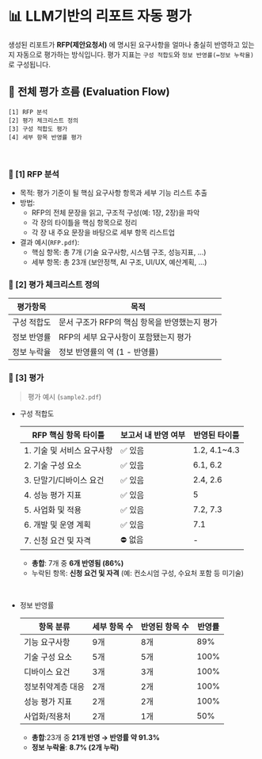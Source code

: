 # 📊 LLM기반의 리포트 자동 평가

생성된 리포트가 **RFP(제안요청서)** 에 명시된 요구사항을 얼마나 충실히 반영하고 있는지 자동으로 평가하는 방식입니다. 평가 지표는 `구성 적합도`와 `정보 반영률(↔정보 누락율)`로 구성됩니다.

## 🧭 전체 평가 흐름 (Evaluation Flow)
```
[1] RFP 분석
[2] 평가 체크리스트 정의
[3] 구성 적합도 평가
[4] 세부 항목 반영률 평가
```

<br>

### 📌 [1] RFP 분석
- 목적: 평가 기준이 될 핵심 요구사항 항목과 세부 기능 리스트 추출
- 방법:
    - RFP의 전체 문장을 읽고, 구조적 구성(예: 1장, 2장)을 파악
    - 각 장의 타이틀을 핵심 항목으로 정리
    - 각 장 내 주요 문장을 바탕으로 세부 항목 리스트업
- 결과 예시(`RFP.pdf`):
    - 핵심 항목: 총 7개 (기술 요구사항, 시스템 구조, 성능지표, ...)
    - 세부 항목: 총 23개 (보안정책, AI 구조, UI/UX, 예산계획, ...)

### 📌 [2] 평가 체크리스트 정의
| 평가항목   | 목적                     |
| ------ | ---------------------- |
| 구성 적합도 | 문서 구조가 RFP의 핵심 항목을 반영했는지 평가    |
| 정보 반영률 | RFP의 세부 요구사항이 포함됐는지 평가 |
| 정보 누락율 | 정보 반영률의 역 (1 - 반영률)    |

### 📌 [3] 평가

>평가 예시 (`sample2.pdf`)

- 구성 적합도

    | RFP 핵심 항목 타이틀 | 보고서 내 반영 여부 | 반영된 타이틀 |
    | --- | --- | --- |
    | 1. 기술 및 서비스 요구사항 | ✅ 있음 | 1.2, 4.1~4.3 |
    | 2. 기술 구성 요소 | ✅ 있음 | 6.1, 6.2 |
    | 3. 단말기/디바이스 요건 | ✅ 있음 | 2.4, 2.6 |
    | 4. 성능 평가 지표 | ✅ 있음 | 5 |
    | 5. 사업화 및 적용 | ✅ 있음 | 7.2, 7.3 |
    | 6. 개발 및 운영 계획 | ✅ 있음 | 7.1 |
    | 7. 신청 요건 및 자격 | ⛔ 없음 | - |

    - **총합**: 7개 중 **6개 반영됨 (86%)**
    - 누락된 항목: **신청 요건 및 자격** (예: 컨소시엄 구성, 수요처 포함 등 미기술)

<br>

- 정보 반영률

    | 항목 분류 | 세부 항목 수 | 반영된 항목 수 | 반영률 |
    | --- | --- | --- | --- |
    | 기능 요구사항 | 9개 | 8개 | 89% |
    | 기술 구성 요소 | 5개 | 5개 | 100% |
    | 디바이스 요건 | 3개 | 3개 | 100% |
    | 정보취약계층 대응 | 2개 | 2개 | 100% |
    | 성능 평가 지표 | 2개 | 2개 | 100% |
    | 사업화/적용처 | 2개 | 1개 | 50% |

    - **총합**:23개 중 **21개 반영 → 반영률 약 91.3%**
    - **정보 누락율**: **8.7% (2개 누락)**
